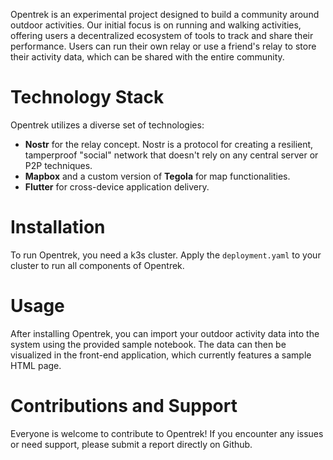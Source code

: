 
Opentrek is an experimental project designed to build a community around outdoor activities. Our initial focus is on running and walking activities, offering users a decentralized ecosystem of tools to track and share their performance. Users can run their own relay or use a friend's relay to store their activity data, which can be shared with the entire community.

# Technology Stack
Opentrek utilizes a diverse set of technologies:
- **Nostr** for the relay concept. Nostr is a protocol for creating a resilient, tamperproof "social" network that doesn't rely on any central server or P2P techniques.
- **Mapbox** and a custom version of **Tegola** for map functionalities.
- **Flutter** for cross-device application delivery.

# Installation
To run Opentrek, you need a k3s cluster. Apply the `deployment.yaml` to your cluster to run all components of Opentrek.

# Usage
After installing Opentrek, you can import your outdoor activity data into the system using the provided sample notebook. The data can then be visualized in the front-end application, which currently features a sample HTML page.

# Contributions and Support
Everyone is welcome to contribute to Opentrek! If you encounter any issues or need support, please submit a report directly on Github.


